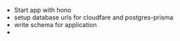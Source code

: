- Start app with hono
-  setup database urls for cloudfare and postgres-prisma
-  write schema for application
- 